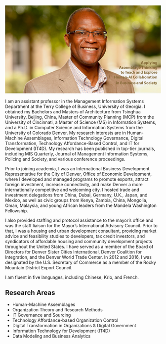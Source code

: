  

![Abdul Sesay PhD](images/FlashPagePortraitGreyTxt.png "Abdul Sesay")

I am an assistant professor in the Management Information Systems Department at the Terry College of Business, University of Georgia. I obtained my Bachelors and Masters of Architecture from Tsinghua University, Beijing, China, Master of Community Planning (MCP) from the University of Cincinnati, a Master of Science (MS) in Information Systems, and a Ph.D. in Computer Science and Information Systems from the University of Colorado Denver. My research interests are in Human-Machine Assemblages, Information Technology Governance, Digital Transformation, Technology Affordance-Based Control, and IT for Development (IT4D). My research has been published in top-tier journals, including MIS Quarterly, Journal of Management Information Systems, Policing and Society, and various conference proceedings.

Prior to joining academia, I was an International Business Development Representative for the City of Denver, Office of Economic Development, where I developed and managed programs to promote exports, attract foreign investment, increase connectivity, and make Denver a more internationally competitive and welcoming city. I hosted trade and investment delegations from China, Dubai, Germany, U.K., Japan, and Mexico, as well as civic groups from Kenya, Zambia, China, Mongolia, Oman, Malaysia, and young African leaders from the Mandela Washington Fellowship.

I also provided staffing and protocol assistance to the mayor’s office and was the staff liaison for the Mayor’s International Advisory Council. Prior to that, I was a housing and urban development consultant, providing market advice and feasibility studies to developers, tax credit investors, and syndicators of affordable housing and community development projects throughout the United States.  I have served as a member of the Board of Directors for Denver Sister Cities International, Denver Coalition for Integration, and the Denver World Trade Center. In 2012 and 2016, I was designated by the U.S. Secretary of Commerce as a member of the Rocky Mountain District Export Council.

I am fluent in five languages, including Chinese, Krio, and French.

## Research Areas

* Human-Machine Assemblages
* Organization Theory and Research Methods
* IT Governance and Sourcing
* Technology Affordance-based Organization Control
* Digital Transformation in Organizations & Digital Government
* Information Technology for Development (IT4D)
* Data Modeling and Business Analytics




<div align="center">
    
</div>
